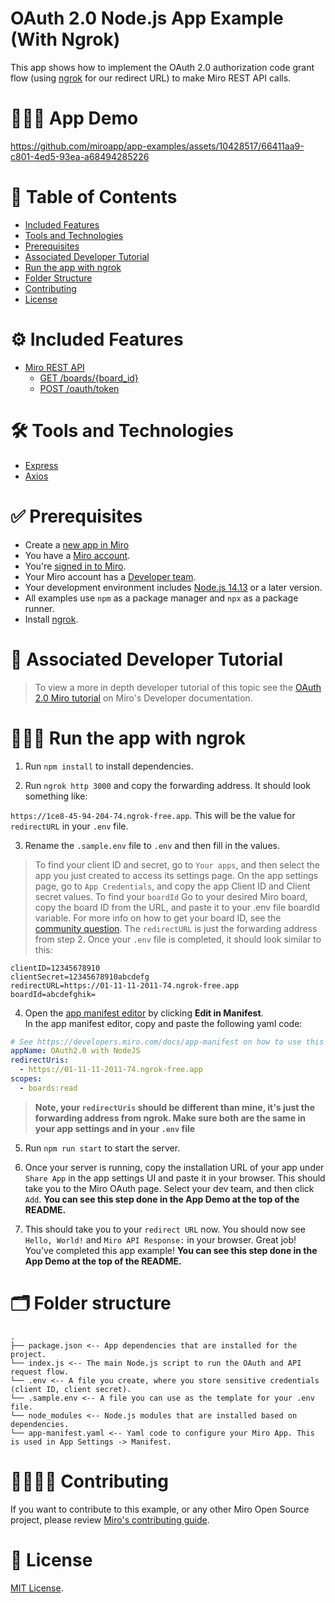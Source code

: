 # OAuth 2.0 Node.js App Example (With Ngrok)

This app shows how to implement the OAuth 2.0 authorization code grant flow (using [ngrok](https://ngrok.com/docs/) for our redirect URL) to make Miro REST API calls.

# 👨🏻‍💻 App Demo

https://github.com/miroapp/app-examples/assets/10428517/66411aa9-c801-4ed5-93ea-a68494285226

# 📒 Table of Contents

- [Included Features](#features)
- [Tools and Technologies](#tools)
- [Prerequisites](#prerequisites)
- [Associated Developer Tutorial](#tutorial)
- [Run the app with ngrok](#run)
- [Folder Structure](#folder)
- [Contributing](#contributing)
- [License](#license)

# ⚙️ Included Features <a name="features"></a>

- [Miro REST API](https://developers.miro.com/docs/web-sdk-reference)
  - [GET /boards/{board_id}](https://developers.miro.com/reference/get-specific-board)
  - [POST /oauth/token](https://developers.miro.com/reference/exchange-authorization-code-with-access-token)

# 🛠️ Tools and Technologies <a name="tools"></a>

- [Express](https://expressjs.com/)
- [Axios](https://axios-http.com/docs/intro)

# ✅ Prerequisites <a name="prerequisites"></a>

- Create a [new app in Miro](https://miro.com/app/settings/user-profile/apps)
- You have a [Miro account](https://miro.com/signup/).
- You're [signed in to Miro](https://miro.com/login/).
- Your Miro account has a [Developer team](https://developers.miro.com/docs/create-a-developer-team).
- Your development environment includes [Node.js 14.13](https://nodejs.org/en/download) or a later version.
- All examples use `npm` as a package manager and `npx` as a package runner.
- Install [ngrok](https://ngrok.com/).

# 📖 Associated Developer Tutorial <a name="tutorial"></a>

> To view a more in depth developer tutorial
> of this topic see the [OAuth 2.0 Miro tutorial](https://developers.miro.com/docs/getting-started-with-oauth) on Miro's Developer documentation.

# 🏃🏽‍♂️ Run the app with ngrok <a name="run"></a>

1. Run `npm install` to install dependencies.

2. Run `ngrok http 3000` and copy the forwarding address. It should look something like:

`https://1ce8-45-94-204-74.ngrok-free.app`. This will be the value for `redirectURL` in your `.env` file.

3. Rename the `.sample.env` file to `.env` and then fill in the values.

> To find your client ID and secret, go to `Your apps`, and then select the app you just created to access its settings page. On the app settings page, go to `App Credentials`, and copy the app Client ID and Client secret values.
> To find your `boardId` Go to your desired Miro board, copy the board ID from the URL, and paste it to your .env file boardId variable. For more info on how to get your board ID, see the [community question](https://community.miro.com/developer-platform-and-apis-57/where-can-i-find-board-id-3154).
> The `redirectURL` is just the forwarding address from step 2. Once your `.env` file is completed, it should look similar to this:

```
clientID=12345678910
clientSecret=12345678910abcdefg
redirectURL=https://01-11-11-2011-74.ngrok-free.app
boardId=abcdefghik=
```

4. Open the [app manifest editor](https://developers.miro.com/docs/manually-create-an-app#step-2-configure-your-app-in-miro) by clicking **Edit in Manifest**. \
   In the app manifest editor, copy and paste the following yaml code:

```yaml
# See https://developers.miro.com/docs/app-manifest on how to use this
appName: OAuth2.0 with NodeJS
redirectUris:
  - https://01-11-11-2011-74.ngrok-free.app
scopes:
  - boards:read
```

> <b>Note, your `redirectUris` should be different than mine, it's just the forwarding address from ngrok. Make sure
> both are the same in your app settings and in your `.env` file</b>

5. Run `npm run start` to start the server.

6. Once your server is running, copy the installation URL of your app under `Share App` in the app settings UI and paste it in
   your browser. This should take you to the Miro OAuth page. Select your dev team, and then click `Add`. <b>You can see this step done in the App Demo at the top of the README.</b>

7. This should take you to your `redirect URL` now. You should now see `Hello, World!` and `Miro API Response:` in your browser.
   Great job! You've completed this app example! <b>You can see this step done in the App Demo at the top of the README.</b>

# 🗂️ Folder structure <a name="folder"></a>

```
.
├── package.json <-- App dependencies that are installed for the project.
└── index.js <-- The main Node.js script to run the OAuth and API request flow.
└── .env <-- A file you create, where you store sensitive credentials (client ID, client secret).
└── .sample.env <-- A file you can use as the template for your .env file.
└── node_modules <-- Node.js modules that are installed based on dependencies.
└── app-manifest.yaml <-- Yaml code to configure your Miro App. This is used in App Settings -> Manifest.
```

# 🫱🏻‍🫲🏽 Contributing <a name="contributing"></a>

If you want to contribute to this example, or any other Miro Open Source project, please review [Miro's contributing guide](https://github.com/miroapp/app-examples/blob/main/CONTRIBUTING.md).

# 🪪 License <a name="license"></a>

[MIT License](https://github.com/miroapp/app-examples/blob/main/LICENSE).
